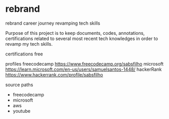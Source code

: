 # rebrand
rebrand career journey revamping tech skills

Purpose of this project is to keep documents, codes, annotations, certifications related to several most recent tech knowledges in order to revamp my tech skills.

certifications
free

profiles
freecodecamp
https://www.freecodecamp.org/sabsfilho
microsoft
https://learn.microsoft.com/en-us/users/samuelsantos-1448/
hackerRank
https://www.hackerrank.com/profile/sabsfilho

source paths
- freecodecamp
- microsoft
- aws
- youtube
